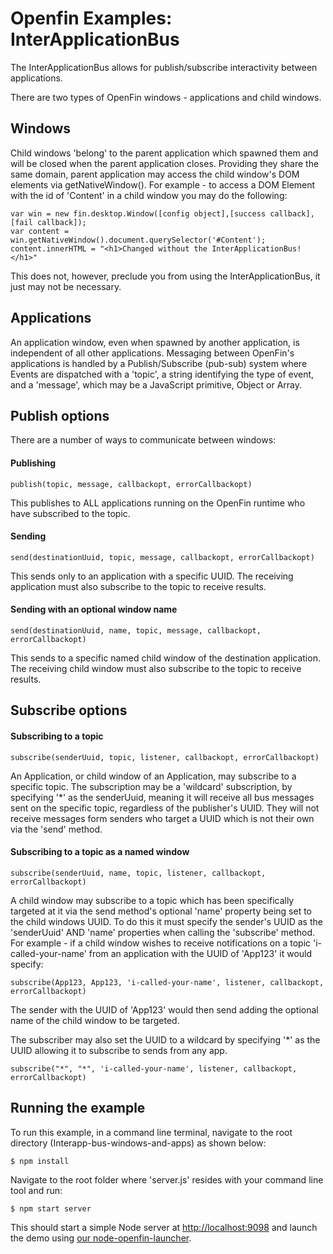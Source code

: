 # Openfin Examples: InterApplicationBus
The InterApplicationBus allows for publish/subscribe interactivity between applications.

There are two types of OpenFin windows - applications and child windows. 

## Windows
Child windows 'belong' to the parent application which spawned them and will be closed when the parent application closes. Providing they share the same domain, parent application may access the child window's DOM elements via getNativeWindow(). For example - to access a DOM Element with the id of 'Content' in a child window you may do the following:

```
var win = new fin.desktop.Window([config object],[success callback],[fail callback]);
var content = win.getNativeWindow().document.querySelector('#Content');
content.innerHTML = "<h1>Changed without the InterApplicationBus!</h1>"
```
This does not, however, preclude you from using the InterApplicationBus, it just may not be necessary.

## Applications
An application window, even when spawned by another application, is independent of all other applications. Messaging between OpenFin's applications is handled by a Publish/Subscribe (pub-sub) system where Events are dispatched with a 'topic', a string identifying the type of event, and a 'message', which may be a JavaScript primitive, Object or Array.

## Publish options
There are a number of ways to communicate between windows:

#### Publishing 
```
publish(topic, message, callbackopt, errorCallbackopt)
```

This publishes to ALL applications running on the OpenFin runtime who have subscribed to the topic.

#### Sending
```
send(destinationUuid, topic, message, callbackopt, errorCallbackopt)
```

This sends only to an application with a specific UUID. The receiving application must also subscribe to the topic to receive results.

#### Sending with an optional window name
```
send(destinationUuid, name, topic, message, callbackopt, errorCallbackopt)
```

This sends to a specific named child window of the destination application. The receiving child window must also subscribe to the topic to receive results.

## Subscribe options

#### Subscribing to a topic
```
subscribe(senderUuid, topic, listener, callbackopt, errorCallbackopt) 
```

An Application, or child window of an Application, may subscribe to a specific topic. The subscription may be a 'wildcard' subscription, by specifying '*' as the senderUuid, meaning it will receive all bus messages sent on the specific topic, regardless of the publisher's UUID. They will not receive messages form senders who target a UUID which is not their own via the 'send' method.

#### Subscribing to a topic as a named window
```
subscribe(senderUuid, name, topic, listener, callbackopt, errorCallbackopt) 
```
A child window may subscribe to a topic which has been specifically targeted at it via the send method's optional 'name' property being set to the child windows UUID. To do this it must specify the sender's UUID as the  'senderUuid' AND 'name' properties when calling the 'subscribe' method. For example - if a child window wishes to receive notifications on a topic 'i-called-your-name' from an application with the UUID of 'App123' it would specify:

```
subscribe(App123, App123, 'i-called-your-name', listener, callbackopt, errorCallbackopt) 
```

The sender with the UUID of 'App123' would then send adding the optional name of the child window to be targeted. 

The subscriber may also set the UUID to a wildcard by specifying '*' as the UUID allowing it to subscribe to sends from any app.

```
subscribe("*", "*", 'i-called-your-name', listener, callbackopt, errorCallbackopt) 
```

## Running the example
To run this example, in a command line terminal, navigate to the root directory (Interapp-bus-windows-and-apps) as shown below:


```
$ npm install
```

Navigate to the root folder where 'server.js' resides with your command line tool and run:

```
$ npm start server
```

This should start a simple Node server at [http://localhost:9098](http://localhost:9098) and launch the demo using [our node-openfin-launcher](https://www.npmjs.com/package/openfin-launcher).





